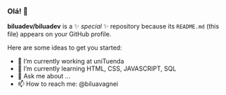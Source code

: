 ### Olá! 👋


**biluadev/biluadev** is a ✨ _special_ ✨ repository because its `README.md` (this file) appears on your GitHub profile.

Here are some ideas to get you started:

- 🔭 I’m currently working at uniTuenda
- 🌱 I’m currently learning HTML, CSS, JAVASCRIPT, SQL
- 💬 Ask me about ...
- 📫 How to reach me: @biluavagnei
